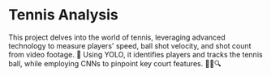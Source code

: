 # Tennis Analysis
 This project delves into the world of tennis, leveraging advanced technology to measure players' speed, ball shot velocity, and shot count from video footage. 🎾 Using YOLO, it identifies players and tracks the tennis ball, while employing CNNs to pinpoint key court features. 🏃‍♂️🔍

